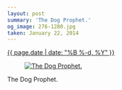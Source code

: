 ```yaml
---
layout: post
summary: 'The Dog Prophet.'
og_image: 276-1280.jpg
taken: January 22, 2014
---
```


<div class="post">
 <time>
  <a href="/276">
   {{ page.date | date: "%B %-d, %Y" }}
  </a>
 </time>
 <a href="/276">
  <figure data-taken="1/22/2014">
   <img alt="The Dog Prophet." sizes="(min-width: 700px) 50vw, calc(100vw - 2rem)" src="{{ site.assets_url }}/276-640.jpg" srcset="{{ site.assets_url }}/276-1280.jpg 1280w, {{ site.assets_url }}/276-960.jpg 960w, {{ site.assets_url }}/276-640.jpg 640w, {{ site.assets_url }}/276-320.jpg 320w"/>
  </figure>
 </a>
 <span>
  The Dog Prophet.
 </span>
</div>

